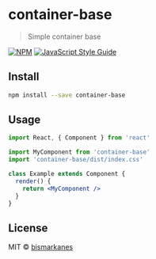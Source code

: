 # container-base

> Simple container base

[![NPM](https://img.shields.io/npm/v/container-base.svg)](https://www.npmjs.com/package/container-base) [![JavaScript Style Guide](https://img.shields.io/badge/code_style-standard-brightgreen.svg)](https://standardjs.com)

## Install

```bash
npm install --save container-base
```

## Usage

```jsx
import React, { Component } from 'react'

import MyComponent from 'container-base'
import 'container-base/dist/index.css'

class Example extends Component {
  render() {
    return <MyComponent />
  }
}
```

## License

MIT © [bismarkanes](https://github.com/bismarkanes)

